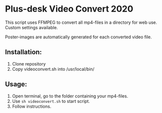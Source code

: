 # Plus-desk Video Convert 2020

This script uses FFMPEG to convert all mp4-files in a directory for web use. Custom settings available.

Poster-images are automatically generated for each converted video file.

## Installation:

1. Clone repository
2. Copy videoconvert.sh into /usr/local/bin/

## Usage:
1. Open terminal, go to the folder containing your mp4-files.
2. Use ```sh videoconvert.sh``` to start script.
3. Follow instructions.
